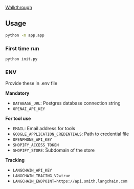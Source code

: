 [Walkthrough](https://www.loom.com/share/87eacfda7e9441c1b75cc7d71b6fc3d9?sid=cf1c26a0-6ca1-45ec-a629-7599253bef50)

## Usage
```bash
python -m app.app
```

### First time run
```bash
python init.py
```

### ENV
Provide these in .env file

**Mandatory**
-  `DATABASE_URL`: Postgres database connection string
-  `OPENAI_API_KEY`

**For tool use**
-  `EMAIL`: Email address for tools
-  `GOOGLE_APPLICATION_CREDENTIALS`: Path to credential file
-  `OPENPHONE_API_KEY`
-  `SHOPIFY_ACCESS_TOKEN`
-  `SHOPIFY_STORE`: Subdomain of the store

**Tracking**
- `LANGCHAIN_API_KEY`
- `LANGCHAIN_TRACING_V2=true`
- `LANGCHAIN_ENDPOINT=https://api.smith.langchain.com`
